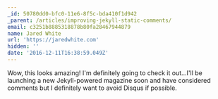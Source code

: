 ```yaml
---
_id: 50780dd0-bfc0-11e6-8f5c-bda410f1d942
_parent: /articles/improving-jekyll-static-comments/
email: c3251b8885318878b80fa28467944879
name: Jared White
url: 'https://jaredwhite.com'
hidden: ''
date: '2016-12-11T16:38:59.049Z'
---
```


Wow, this looks amazing! I'm definitely going to check it out...I'll be
launching a new Jekyll-powered magazine soon and have considered comments but I
definitely want to avoid Disqus if possible.
